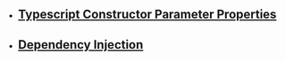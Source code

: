 - ## [Typescript Constructor Parameter Properties](https://dev.to/satansdeer/typescript-constructor-shorthand-3ibd) 

- ## [Dependency Injection](https://docs.nestjs.com/fundamentals/custom-providers#di-fundamentals)